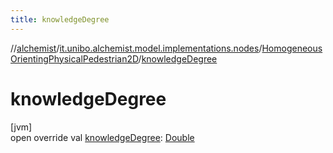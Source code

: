 ```yaml
---
title: knowledgeDegree
---
```

//[alchemist](../../../index.html)/[it.unibo.alchemist.model.implementations.nodes](../index.html)/[HomogeneousOrientingPhysicalPedestrian2D](index.html)/[knowledgeDegree](knowledge-degree.html)



# knowledgeDegree



[jvm]\
open override val [knowledgeDegree](knowledge-degree.html): [Double](https://kotlinlang.org/api/latest/jvm/stdlib/kotlin/-double/index.html)




